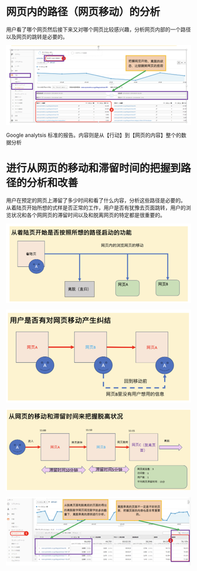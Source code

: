 # 网页内的路径（网页移动）的分析
<p>用户看了哪个网页然后接下来又对哪个网页比较感兴趣，分析网页内部的一个路径以及网页的跳转是必要的。</p>

![网页内路径分析-Google analytics使用](https://github.com/Seankharisma/Data_Analysis_Project/blob/master/Web%20analyst/Web%E8%A7%A3%E6%9E%90/picture/google%20_analytics_web_insit_road.png)

<p>Google analytsis 标准的报告。内容则是从【行动】到【网页的内容】整个的数据分析</p>

# 进行从网页的移动和滞留时间的把握到路径的分析和改善

<p>用户在预定的网页上滞留了多少时间和看了什么内容，分析这些路径是必要的。<br>
从着陆页开始所想的式样是否正常的工作，用户是否有犹豫去页面跳转，用户的浏览状况和各个网网页的滞留时间以及和脱离网页的特定都是很重要的。
</p>

![客户行动开始到网页移动的把握1](https://github.com/Seankharisma/Data_Analysis_Project/blob/master/Web%20analyst/Web%E8%A7%A3%E6%9E%90/picture/user_site_trans_1.png)

![客户行动开始到网页移动的把握2](https://github.com/Seankharisma/Data_Analysis_Project/blob/master/Web%20analyst/Web%E8%A7%A3%E6%9E%90/picture/user_site_trans_2.png)

![客户行动开始到网页移动的把握3](https://github.com/Seankharisma/Data_Analysis_Project/blob/master/Web%20analyst/Web%E8%A7%A3%E6%9E%90/picture/user_site_trans_3.png)

![网页内路径分析-Google analytics使用2](https://github.com/Seankharisma/Data_Analysis_Project/blob/master/Web%20analyst/Web%E8%A7%A3%E6%9E%90/picture/google%20_analytics_web_insit_road2.png)

<p></p>